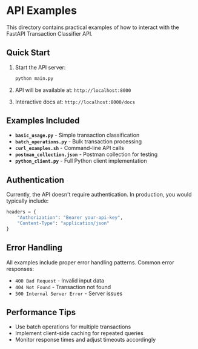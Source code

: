 # API Examples

This directory contains practical examples of how to interact with the FastAPI Transaction Classifier API.

## Quick Start

1. Start the API server:
   ```bash
   python main.py
   ```

2. API will be available at: `http://localhost:8000`
3. Interactive docs at: `http://localhost:8000/docs`

## Examples Included

- **`basic_usage.py`** - Simple transaction classification
- **`batch_operations.py`** - Bulk transaction processing
- **`curl_examples.sh`** - Command-line API calls
- **`postman_collection.json`** - Postman collection for testing
- **`python_client.py`** - Full Python client implementation

## Authentication

Currently, the API doesn't require authentication. In production, you would typically include:

```python
headers = {
    "Authorization": "Bearer your-api-key",
    "Content-Type": "application/json"
}
```

## Error Handling

All examples include proper error handling patterns. Common error responses:

- `400 Bad Request` - Invalid input data
- `404 Not Found` - Transaction not found
- `500 Internal Server Error` - Server issues

## Performance Tips

- Use batch operations for multiple transactions
- Implement client-side caching for repeated queries
- Monitor response times and adjust timeouts accordingly
